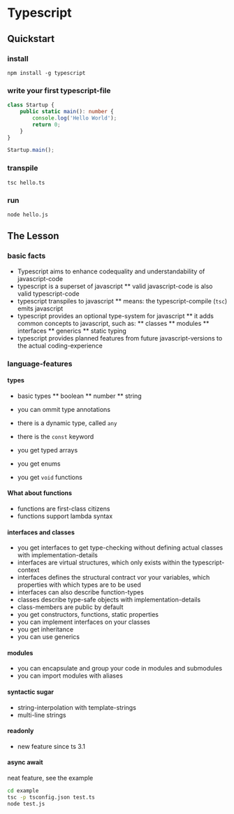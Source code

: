 # Typescript

## Quickstart

### install

`npm install -g typescript`

### write your first typescript-file

```typescript
class Startup {
    public static main(): number {
        console.log('Hello World');
        return 0;
    }
}

Startup.main();
```

### transpile

`tsc hello.ts`

### run

`node hello.js`

## The Lesson

### basic facts

* Typescript aims to enhance codequality and understandability of javascript-code
* typescript is a superset of javascript
    ** valid javascript-code is also valid typescript-code
* typescript transpiles to javascript
    ** means: the typescript-compile (`tsc`) emits javascript
* typescript provides an optional type-system for javascript
    ** it adds common concepts to javascript, such as:
    ** classes
    ** modules
    ** interfaces
    ** generics
    ** static typing
* typescript provides planned features from future javascript-versions to the actual coding-experience

### language-features

#### types

* basic types
    ** boolean
    ** number
    ** string
* you can ommit type annotations

* there is a dynamic type, called `any`
* there is the `const` keyword
* you get typed arrays
* you get enums
* you get `void` functions

#### What about functions

* functions are first-class citizens
* functions support lambda syntax

#### interfaces and classes

* you get interfaces to get type-checking without defining actual classes with implementation-details
* interfaces are virtual structures, which only exists within the typescript-context
* interfaces defines the structural contract vor your variables, which properties with which types are to be used
* interfaces can also describe function-types
* classes describe type-safe objects with implementation-details
* class-members are public by default 
* you get constructors, functions, static properties
* you can implement interfaces on your classes
* you get inheritance
* you can use generics

#### modules

* you can encapsulate and group your code in modules and submodules
* you can import modules with aliases

#### syntactic sugar

* string-interpolation with template-strings
* multi-line strings

#### readonly

* new feature since ts 3.1

#### async await

neat feature, see the example

```bash
cd example
tsc -p tsconfig.json test.ts
node test.js
```